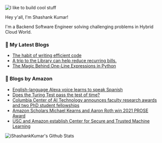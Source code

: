 ![I like to build cool stuff](https://res.cloudinary.com/dt8g3rhcy/image/upload/v1595929574/i_like_to_build_cool_shit._1_nzbwjh.png)

Hey y'all, I'm Shashank Kumar! 

I'm a Backend Software Engineer solving challenging problems in Hybrid Cloud World.

### 📕 My Latest Blogs
<!-- BLOG-POST-LIST:START -->
- [The habit of writing efficient code](https://medium.com/@ishashankkumar/the-habit-of-writing-efficient-code-153b05f04269?source=rss-d24dda280d5f------2)
- [A trip to the Library can help reduce recurring bills.](https://medium.com/swlh/a-trip-to-the-library-can-help-reduce-recurring-bills-23bca495cdf5?source=rss-d24dda280d5f------2)
- [The Magic Behind One-Line Expressions in Python](https://medium.com/swlh/the-magic-behind-one-line-expressions-in-python-816c10180c5c?source=rss-d24dda280d5f------2)
<!-- BLOG-POST-LIST:END -->

### 📕 Blogs by Amazon
<!-- AMAZON-BLOG-POST-LIST:START -->
- [English-language Alexa voice learns to speak Spanish](https://www.amazon.science/blog/english-language-alexa-voice-learns-to-speak-spanish)
- [Does the Turing Test pass the test of time?](https://www.amazon.science/latest-news/does-the-turing-test-pass-the-test-of-time)
- [Columbia Center of AI Technology announces faculty research awards and two PhD student fellowships](https://www.amazon.science/academic-engagements/columbia-center-of-ai-technology-announces-faculty-research-awards-and-two-phd-student-fellowships)
- [Amazon Scholars Michael Kearns and Aaron Roth win 2021 PROSE Award](https://www.amazon.science/latest-news/amazon-scholars-michael-kearns-and-aaron-roth-win-2021-prose-award)
- [USC and Amazon establish Center for Secure and Trusted Machine Learning](https://www.amazon.science/academic-engagements/usc-and-amazon-establish-center-for-secure-and-trusted-machine-learning)
<!-- AMAZON-BLOG-POST-LIST:END -->



<img align="center" alt="iShashankKumar's Github Stats" src="https://github-readme-stats.vercel.app/api?username=ishashankkumar&show_icons=true&hide_border=true" />
